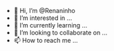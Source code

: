 - 👋 Hi, I’m @Renaninho
- 👀 I’m interested in ...
- 🌱 I’m currently learning ...
- 💞️ I’m looking to collaborate on ...
- 📫 How to reach me ...

<!---
Renaninho/Renaninho is a ✨ special ✨ repository because its `README.md` (this file) appears on your GitHub profile.
You can click the Preview link to take a look at your changes.
--->
